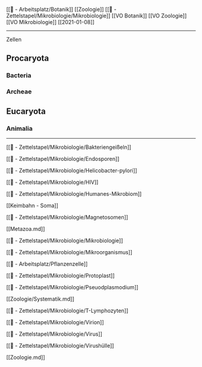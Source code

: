 [[📝 - Arbeitsplatz/Botanik]] [[Zoologie]] [[📄 - Zettelstapel/Mikrobiologie/Mikrobiologie]] [[VO Botanik]] [[VO Zoologie]] [[VO Mikrobiologie]]  [[2021-01-08]]

---

Zellen

## Procaryota

### Bacteria

### Archeae

## Eucaryota

### Animalia



---

[[📄 - Zettelstapel/Mikrobiologie/Bakteriengeißeln]]

[[📄 - Zettelstapel/Mikrobiologie/Endosporen]]

[[📄 - Zettelstapel/Mikrobiologie/Helicobacter-pylori]]

[[📄 - Zettelstapel/Mikrobiologie/HIV]]

[[📄 - Zettelstapel/Mikrobiologie/Humanes-Mikrobiom]]

[[Keimbahn - Soma]]

[[📄 - Zettelstapel/Mikrobiologie/Magnetosomen]]

[[Metazoa.md]]

[[📄 - Zettelstapel/Mikrobiologie/Mikrobiologie]]

[[📄 - Zettelstapel/Mikrobiologie/Mikroorganismus]]

[[📝 - Arbeitsplatz/Pflanzenzelle]]

[[📄 - Zettelstapel/Mikrobiologie/Protoplast]]

[[📄 - Zettelstapel/Mikrobiologie/Pseuodplasmodium]]

[[Zoologie/Systematik.md]]

[[📄 - Zettelstapel/Mikrobiologie/T-Lymphozyten]]

[[📄 - Zettelstapel/Mikrobiologie/Virion]]

[[📄 - Zettelstapel/Mikrobiologie/Virus]]

[[📄 - Zettelstapel/Mikrobiologie/Virushülle]]

[[Zoologie.md]]